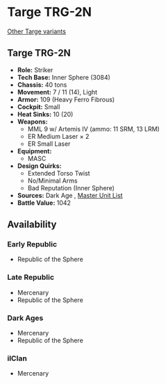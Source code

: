 # Targe TRG-2N 

[Other Targe variants](../targe.md) 

## Targe TRG-2N 

- **Role:** Striker 
- **Tech Base:** Inner Sphere (3084) 
- **Chassis:** 40 tons 
- **Movement:** 7 / 11 (14), Light 
- **Armor:** 109 (Heavy Ferro Fibrous) 
- **Cockpit:** Small 
- **Heat Sinks:** 10 (20) 
- **Weapons:** 
  - MML 9 w/ Artemis IV (ammo: 11 SRM, 13 LRM) 
  - ER Medium Laser × 2 
  - ER Small Laser 
- **Equipment:** 
  - MASC 
- **Design Quirks:** 
  - Extended Torso Twist 
  - No/Minimal Arms 
  - Bad Reputation (Inner Sphere) 
- **Sources:** Dark Age , [Master Unit List](http://masterunitlist.info/Unit/Details/3165) 
- **Battle Value:** 1042 

## Availability 

### Early Republic 

- Republic of the Sphere 

### Late Republic 

- Mercenary 
- Republic of the Sphere 

### Dark Ages 

- Mercenary 
- Republic of the Sphere 

### ilClan 

- Mercenary 

